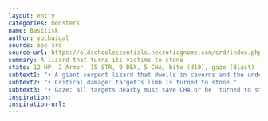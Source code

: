 ```yaml
---
layout: entry
categories: monsters
name: Basilisk
author: yochaigal
source: ose srd
source-url: https://oldschoolessentials.necroticgnome.com/srd/index.php/Basilisk
summary: A lizard that turns its victims to stone
stats: 12 HP, 2 Armor, 15 STR, 9 DEX, 5 CHA, bite (d10), gaze (Blast)
subtext1: "• A giant serpent lizard that dwells in caverns and the underbrush."
subtext2: "• Critical damage: target's limb is turned to stone."
subtext3: "• Gaze: all targets nearby must save CHA or be  turned to stone."
inspiration:
inspiration-url:
---
```

